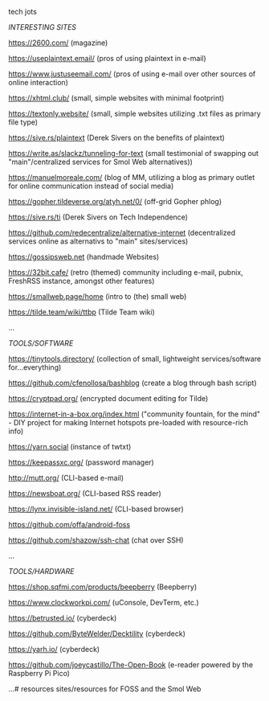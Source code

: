 tech jots

*INTERESTING SITES*

https://2600.com/ (magazine)

https://useplaintext.email/ (pros of using plaintext in e-mail)

https://www.justuseemail.com/ (pros of using e-mail over other sources of online interaction)

https://xhtml.club/ (small, simple websites with minimal footprint)

https://textonly.website/ (small, simple websites utilizing .txt files as primary file type)

https://sive.rs/plaintext (Derek Sivers on the benefits of plaintext)

https://write.as/slackz/tunneling-for-text (small testimonial of swapping out "main"/centralized services for Smol Web alternatives))

https://manuelmoreale.com/ (blog of MM, utilizing a blog as primary outlet for online communication instead of social media)

https://gopher.tildeverse.org/atyh.net/0/ (off-grid Gopher phlog)

https://sive.rs/ti (Derek Sivers on Tech Independence)

https://github.com/redecentralize/alternative-internet (decentralized services online as alternativs to "main" sites/services)

https://gossipsweb.net (handmade Websites)

https://32bit.cafe/ (retro (themed) community including e-mail, pubnix, FreshRSS instance, amongst other features)

https://smallweb.page/home (intro to (the) small web)

https://tilde.team/wiki/ttbp (Tilde Team wiki)

...

*TOOLS/SOFTWARE*

https://tinytools.directory/ (collection of small, lightweight services/software for...everything)

https://github.com/cfenollosa/bashblog (create a blog through bash script)

https://cryptpad.org/ (encrypted document editing for Tilde)

https://internet-in-a-box.org/index.html ("community fountain, for the mind" - DIY project for making Internet hotspots pre-loaded with resource-rich info)  

https://yarn.social (instance of twtxt)

https://keepassxc.org/ (password manager)

http://mutt.org/ (CLI-based e-mail)

https://newsboat.org/ (CLI-based RSS reader)

https://lynx.invisible-island.net/ (CLI-based browser)

https://github.com/offa/android-foss

https://github.com/shazow/ssh-chat (chat over SSH)

...

*TOOLS/HARDWARE*

https://shop.sqfmi.com/products/beepberry (Beepberry)

https://www.clockworkpi.com/ (uConsole, DevTerm, etc.)

https://betrusted.io/ (cyberdeck)

https://github.com/ByteWelder/Decktility (cyberdeck)

https://yarh.io/ (cyberdeck)

https://github.com/joeycastillo/The-Open-Book (e-reader powered by the Raspberry Pi Pico)

...# resources
sites/resources for FOSS and the Smol Web
